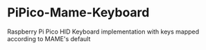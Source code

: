 # PiPico-Mame-Keyboard
Raspberry Pi Pico HID Keyboard implementation with keys mapped according to MAME's default
